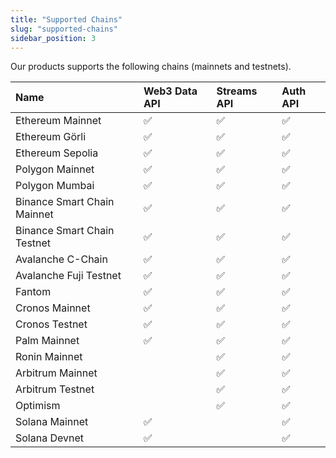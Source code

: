 ```yaml
---
title: "Supported Chains"
slug: "supported-chains"
sidebar_position: 3
---
```


Our products supports the following chains (mainnets and testnets). 

| Name                        | Web3 Data API | Streams API  | Auth API |
| :-------------------------- | :------ | :------- | :---------- | 
| Ethereum Mainnet            | ✅      | ✅        | ✅           |  
| Ethereum Görli              | ✅      | ✅        | ✅           |  
| Ethereum Sepolia            | ✅      | ✅        | ✅           |  
| Polygon Mainnet             | ✅      | ✅        | ✅           |  
| Polygon Mumbai              | ✅      | ✅        | ✅           |  
| Binance Smart Chain Mainnet | ✅      | ✅        | ✅           |  
| Binance Smart Chain Testnet | ✅      | ✅        | ✅           |  
| Avalanche C-Chain           | ✅      | ✅        | ✅           |  
| Avalanche Fuji Testnet      | ✅      | ✅        | ✅           |  
| Fantom                      | ✅      | ✅        | ✅           |  
| Cronos Mainnet              | ✅      | ✅        | ✅           |  
| Cronos Testnet              | ✅      | ✅        | ✅           |  
| Palm Mainnet                | ✅      | ✅        | ✅           |  
| Ronin Mainnet               |         | ✅        | ✅           |  
| Arbitrum Mainnet            |         | ✅        | ✅           |  
| Arbitrum Testnet            |         | ✅        | ✅           |  
| Optimism                    |         | ✅        | ✅           |  
| Solana Mainnet              | ✅      |         | ✅           |
| Solana Devnet               | ✅      |         | ✅            |  